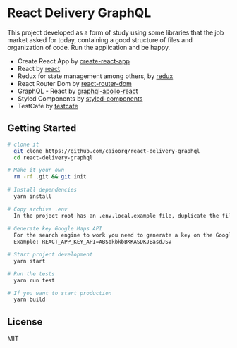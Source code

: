 React Delivery GraphQL
======================================

This project developed as a form of study using some libraries that the job market asked for today, containing a good structure of files and organization of code. Run the application and be happy.


- Create React App by [create-react-app](https://github.com/facebook/create-react-app)
- React by [react](https://babeljs.io)
- Redux for state management among others, by [redux](https://redux.js.org/)
- React Router Dom by [react-router-dom](https://reacttraining.com/react-router/web/guides/quick-start)
- GraphQL - React by [graphql-apollo-react](https://www.apollographql.com/docs/react/)
- Styled Components by [styled-components](https://www.styled-components.com/)
- TestCafé by [testcafe](https://devexpress.github.io/testcafe/documentation/test-api/)


## Getting Started

```sh
# clone it
  git clone https://github.com/caioorg/react-delivery-graphql
  cd react-delivery-graphql

# Make it your own
  rm -rf .git && git init
  
# Install dependencies
  yarn install

# Copy archive .env
  In the project root has an .env.local.example file, duplicate the file with the following filename .env.local
  
# Generate key Google Maps API
  For the search engine to work you need to generate a key on the Google Maps API site - https://developers.google.com/maps/documentation/geocoding/start (free). After the key generation, access the .env.local file and change the key: REACT_APP_KEY_API by adding the key value generated in it.
  Example: REACT_APP_KEY_API=ABSbkbkbBKKASDKJBasdJSV

# Start project development
  yarn start

# Run the tests
  yarn run test

# If you want to start production
  yarn build

```

## License

MIT
